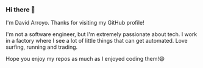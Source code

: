 ### Hi there 👋

I'm David Arroyo. Thanks for visiting my GitHub profile!

I'm not a software engineer, but I'm extremely passionate about tech. I work in a factory where I see a lot of little things that can get automated. Love surfing, running and trading.

Hope you enjoy my repos as much as I enjoyed coding them!😄

<!--
**darroyolpz/darroyolpz** is a ✨ _special_ ✨ repository because its `README.md` (this file) appears on your GitHub profile.

Here are some ideas to get you started:

- 🔭 I’m currently working on ...
- 🌱 I’m currently learning ...
- 👯 I’m looking to collaborate on ...
- 🤔 I’m looking for help with ...
- 💬 Ask me about ...
- 📫 How to reach me: ...
- 😄 Pronouns: ...
- ⚡ Fun fact: ...
-->
